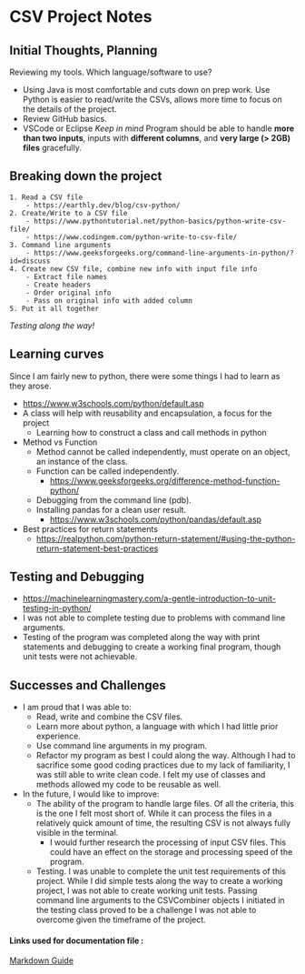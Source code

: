 # CSV Project Notes

## Initial Thoughts, Planning  

Reviewing my tools. Which language/software to use?  
- Using Java is most comfortable and cuts down on prep work. Use Python is easier to read/write the CSVs, allows more time to focus on the details of the project.
- Review GitHub basics.
- VSCode or Eclipse
*Keep in mind*
Program should be able to handle **more than two inputs**, inputs with **different columns**, and **very large (> 2GB) files** gracefully.

## Breaking down the project  

    1. Read a CSV file
        - https://earthly.dev/blog/csv-python/
    2. Create/Write to a CSV file
        - https://www.pythontutorial.net/python-basics/python-write-csv-file/
        - https://www.codingem.com/python-write-to-csv-file/
    3. Command line arguments
        - https://www.geeksforgeeks.org/command-line-arguments-in-python/?id=discuss  
    4. Create new CSV file, combine new info with input file info
        - Extract file names
        - Create headers
        - Order original info
        - Pass on original info with added column
    5. Put it all together
*Testing along the way!*

## Learning curves

Since I am fairly new to python, there were some things I had to learn as they arose.  
- https://www.w3schools.com/python/default.asp 
- A class will help with reusability and encapsulation, a focus for the project
    - Learning how to construct a class and call methods in python 
- Method vs Function
    - Method cannot be called independently, must operate on an object, an instance of the class.
    - Function can be called independently.
        - https://www.geeksforgeeks.org/difference-method-function-python/ 
    - Debugging from the command line (pdb).
    - Installing pandas for a clean user result.
        - https://www.w3schools.com/python/pandas/default.asp
- Best practices for return statements
    - https://realpython.com/python-return-statement/#using-the-python-return-statement-best-practices 

## Testing and Debugging

- https://machinelearningmastery.com/a-gentle-introduction-to-unit-testing-in-python/ 
- I was not able to complete testing due to problems with command line arguments. 
- Testing of the program was completed along the way with print statements and debugging to create a working final program, though unit tests were not achievable.

## Successes and Challenges

- I am proud that I was able to:
    - Read, write and combine the CSV files.
    - Learn more about python, a language with which I had little prior experience.
    - Use command line arguments in my program.
    - Refactor my program as best I could along the way. Although I had to sacrifice some good coding practices due to my lack of familiarity, I was still able to write clean code. I felt my use of classes and methods allowed my code to be reusable as well.
- In the future, I would like to improve:
    - The ability of the program to handle large files. Of all the criteria, this is the one I felt most short of. While it can process the files in a relatively quick amount of time, the resulting CSV is not always fully visible in the terminal.
        - I would further research the processing of input CSV files. This could have an effect on the storage and processing speed of the program. 
    - Testing. I was unable to complete the unit test requirements of this project. While I did simple tests along the way to create a working project, I was not able to create working unit tests. Passing command line arguments to the CSVCombiner objects I initiated in the testing class proved to be a challenge I was not able to overcome given the timeframe of the project.


#### Links used for documentation file :

[Markdown Guide](https://www.markdownguide.org/basic-syntax/)